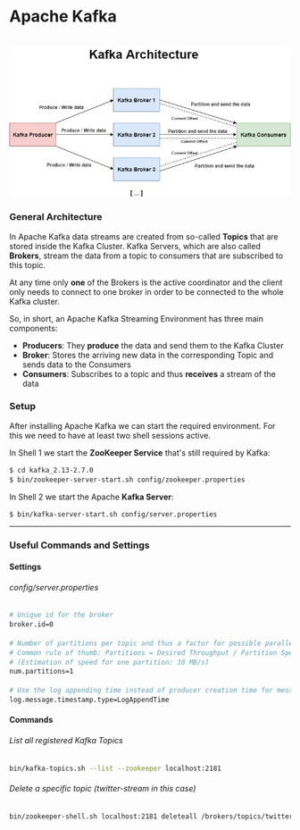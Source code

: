 # Apache Kafka

<br>

<img src="./img/kafka.jpg" alt="Kafka Infrastructure"/>

<br>

### General Architecture
In Apache Kafka data streams are created from so-called **Topics** that are stored inside the Kafka Cluster. Kafka Servers, which are also called **Brokers**, stream the data from a topic to consumers that are subscribed to this topic. 

At any time only **one** of the Brokers is the active coordinator and the client only needs to connect to one broker in order to be connected to the whole Kafka cluster.

So, in short, an Apache Kafka Streaming Environment has three main components:

- **Producers**: They **produce** the data and send them to the Kafka Cluster
- **Broker**: Stores the arriving new data in the corresponding Topic and sends data to the Consumers
- **Consumers**: Subscribes to a topic and thus **receives** a stream of the data

### Setup
After installing Apache Kafka we can start the required environment. For this we need to have at least two shell sessions active.


In Shell 1 we start the **ZooKeeper Service** that's still required by Kafka:

```bash
$ cd kafka_2.13-2.7.0
$ bin/zookeeper-server-start.sh config/zookeeper.properties
```

In Shell 2 we start the Apache **Kafka Server**:

```bash
$ bin/kafka-server-start.sh config/server.properties
```

<hr>

### Useful Commands and Settings

#### Settings

###### config/server.properties
```bash
# Unique id for the broker
broker.id=0

# Number of partitions per topic and thus a factor for possible parallelism.
# Common rule of thumb: Partitions = Desired Throughput / Partition Speed
# (Estimation of speed for one partition: 10 MB/s)
num.partitions=1

# Use the log appending time instead of producer creation time for message timestamps
log.message.timestamp.type=LogAppendTime
```

#### Commands 
###### List all registered Kafka Topics

```bash 
bin/kafka-topics.sh --list --zookeeper localhost:2181
```

###### Delete a specific topic (twitter-stream in this case)
```bash
bin/zookeeper-shell.sh localhost:2181 deleteall /brokers/topics/twitter-stream
```
